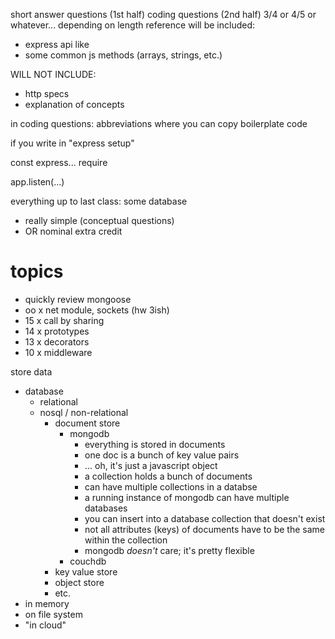 short answer questions (1st half)
coding questions (2nd half)
3/4 or 4/5 or whatever... depending on length
reference will be included:
* express api like
* some common js methods (arrays, strings, etc.)

WILL NOT INCLUDE:
* http specs
* explanation of concepts

in coding questions:
abbreviations where you can copy boilerplate code

if you write in "express setup"

const express... require


app.listen(...)



everything up to last class:
some database
* really simple (conceptual questions)
* OR nominal extra credit

topics
=====
* quickly review mongoose
* oo x net module, sockets (hw 3ish)
* 15 x call by sharing
* 14 x prototypes
* 13 x decorators
* 10 x middleware

store data
* database
	* relational
	* nosql / non-relational
		* document store
			* mongodb
				* everything is stored in documents
				* one doc is a bunch of key value pairs
				* ... oh, it's just a javascript object 
				* a collection holds a bunch of documents
				* can have multiple collections in a databse
				* a running instance of mongodb can have multiple databases
				* you can insert into a database collection that doesn't exist
				* not all attributes (keys) of documents have to be the same
				  within the collection
				* mongodb _doesn't_ care; it's pretty flexible
			* couchdb
		* key value store
		* object store
		* etc.
* in memory
* on file system
* "in cloud"

















































